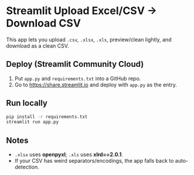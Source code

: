 # Streamlit Upload Excel/CSV → Download CSV

This app lets you upload `.csv`, `.xlsx`, `.xls`, preview/clean lightly, and download as a clean CSV.

## Deploy (Streamlit Community Cloud)
1. Put `app.py` and `requirements.txt` into a GitHub repo.
2. Go to https://share.streamlit.io and deploy with `app.py` as the entry.

## Run locally
```bash
pip install -r requirements.txt
streamlit run app.py
```

## Notes
- `.xlsx` uses **openpyxl**; `.xls` uses **xlrd==2.0.1**.
- If your CSV has weird separators/encodings, the app falls back to auto-detection.
